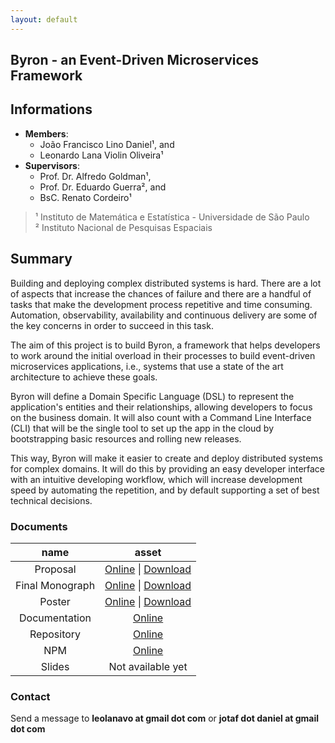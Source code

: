 ```yaml
---
layout: default
---
```


## Byron - an Event-Driven Microservices Framework

## Informations
- **Members**:
  - João Francisco Lino Daniel¹, and
  - Leonardo Lana Violin Oliveira¹
- **Supervisors**:
  - Prof. Dr. Alfredo Goldman¹,
  - Prof. Dr. Eduardo Guerra², and
  - BsC. Renato Cordeiro¹

> ¹ Instituto de Matemática e Estatística - Universidade de São Paulo<br>
> ² Instituto Nacional de Pesquisas Espaciais

## Summary
Building and deploying complex distributed systems is hard. There are a lot of aspects that increase the chances of failure and there are a handful of tasks that make the development process repetitive and time consuming. Automation, observability, availability and continuous delivery are some of the key concerns in order to succeed in this task.

The aim of this project is to build Byron, a framework that helps developers to work around the initial overload in their processes to build event-driven microservices applications, i.e., systems that use a state of the art architecture to achieve these goals.

Byron will define a Domain Specific Language (DSL) to represent the application's entities and their relationships, allowing developers to focus on the business domain. It will also count with a Command Line Interface (CLI) that will be the single tool to set up the app in the cloud by bootstrapping basic resources and rolling new releases.

This way, Byron will make it easier to create and deploy distributed systems for complex domains. It will do this by providing an easy developer interface with an intuitive developing workflow, which will increase development speed by automating the repetition, and by default supporting a set of best technical decisions.

### Documents

| name            | asset       |
|:---------------:|:-----------:|
| Proposal        | [Online][1] \| [Download][11] |
| Final Monograph | [Online][2] \| [Download][21] |
| Poster          | [Online][3] \| [Download][31] |
| Documentation   | [Online][4] |
| Repository      | [Online][5] |
| NPM             | [Online][6] |
| Slides          | Not available yet |

[1]: https://gitlab.com/byron-framework/kanban/blob/master/Byron_Proposal.pdf
[2]: https://gitlab.com/byron-framework/kanban/blob/master/Byron_Monograph.pdf
[3]: https://gitlab.com/byron-framework/kanban/blob/master/Byron_Poster.pdf
[4]: https://byron.netlify.com
[5]: https://gitlab.com/byron-framework/cli
[6]: https://www.npmjs.com/package/@byronframework/cli

[11]: /assets/Byron_Proposal.pdf
[21]: /assets/Byron_Monograph.pdf
[31]: /assets/Byron_Poster.pdf

### Contact
Send a message to **leolanavo at gmail dot com** or **jotaf dot daniel at gmail dot com**

